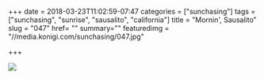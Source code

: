 +++
date = 2018-03-23T11:02:59-07:47
categories = ["sunchasing"]
tags = ["sunchasing", "sunrise", "sausalito", "california"]
title = "Mornin', Sausalito"
slug = "047"
href= ""
summary=""
featuredimg = "//media.konigi.com/sunchasing/047.jpg"

+++

<img src="//media.konigi.com/sunchasing/047.jpg" />
